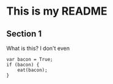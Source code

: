 This is my README
========

Section 1
--------
What is this? I don't even

    var bacon = True;
    if (bacon) {
        eat(bacon);
    }